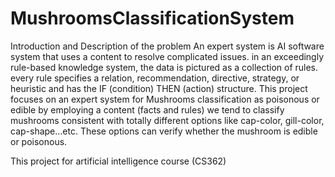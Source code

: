 # MushroomsClassificationSystem

Introduction and Description of the problem
An expert system is AI software system that uses a content to resolve complicated issues. in an exceedingly rule-based knowledge system, the data is pictured as a collection of rules. every rule specifies a relation, recommendation, directive, strategy, or heuristic and has the IF (condition) THEN (action) structure.
This project focuses on an expert system for Mushrooms classification as poisonous or edible by employing a content (facts and rules) we tend to classify mushrooms consistent with totally different options like cap-color, gill-color, cap-shape...etc. These options can verify whether the mushroom is edible or poisonous.

This project for artificial intelligence course (CS362)

